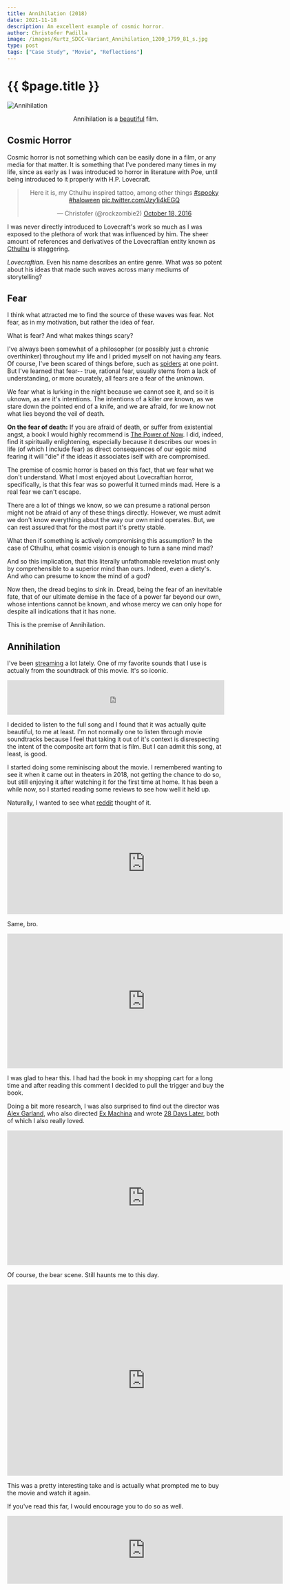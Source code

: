 ```yaml
---
title: Annihilation (2018)
date: 2021-11-18
description: An excellent example of cosmic horror.
author: Christofer Padilla
image: /images/Kurtz_SDCC-Variant_Annihilation_1200_1799_81_s.jpg
type: post
tags: ["Case Study", "Movie", "Reflections"]
---
```


# {{ $page.title }}

<img src="/images/Kurtz_SDCC-Variant_Annihilation_1200_1799_81_s.jpg" alt="Annihilation"
         onmouseover="this.src='/images/Annihilation-Rory-Kurtz-Mondo-Reg_1200_1799_81_s.jpg';"
         onmouseout="this.src='/images/Kurtz_SDCC-Variant_Annihilation_1200_1799_81_s.jpg';">

<p style="text-align:center"> Annihilation is a <a href="https://birthmoviesdeath.com/2018/07/19/sdcc-2018-let-mondos-annihilation-poster-flourish-on-your-walls">beautiful</a> film.</p>

## Cosmic Horror

Cosmic horror is not something which can be easily done in a film, or any media for that matter. It is something that I've pondered many times in my life, since as early as I was introduced to horror in literature with Poe, until being introduced to it properly with H.P. Lovecraft.

<center>
<blockquote class="twitter-tweet"><p lang="en" dir="ltr">Here it is, my Cthulhu inspired tattoo, among other things <a href="https://twitter.com/hashtag/spooky?src=hash&amp;ref_src=twsrc%5Etfw">#spooky</a> <a href="https://twitter.com/hashtag/haloween?src=hash&amp;ref_src=twsrc%5Etfw">#haloween</a> <a href="https://t.co/Jzy1i4kEGQ">pic.twitter.com/Jzy1i4kEGQ</a></p>&mdash; Christofer (@rockzombie2) <a href="https://twitter.com/rockzombie2/status/788217369680310272?ref_src=twsrc%5Etfw">October 18, 2016</a></blockquote> <script async src="https://platform.twitter.com/widgets.js" charset="utf-8"></script>
</center>

I was never directly introduced to Lovecraft's work so much as I was exposed to the plethora of work that was influenced by him. The sheer amount of references and derivatives of the Lovecraftian entity known as [Cthulhu](https://en.wikipedia.org/wiki/Cthulhu) is staggering.

_Lovecraftian_. Even his name describes an entire genre. What was so potent about his ideas that made such waves across many mediums of storytelling?

## Fear

I think what attracted me to find the source of these waves was fear. Not fear, as in my motivation, but rather the idea of fear.

What is fear? And what makes things scary?

I've always been somewhat of a philosopher (or possibly just a chronic overthinker) throughout my life and I prided myself on not having any fears. Of course, I've been scared of things before, such as [spiders](/blog/2021/1/23/Henry.md) at one point. But I've learned that fear-- true, rational fear, usually stems from a lack of understanding, or more acurately, all fears are a fear of the _unknown_.

We fear what is lurking in the night because we cannot see it, and so it is uknown, as are it's intentions. The intentions of a killer _are_ known, as we stare down the pointed end of a knife, and we are afraid, for we know not what lies beyond the veil of death.

<div class="info"><b>On the fear of death:</b> If you are afraid of death, or suffer from existential angst, a book I would highly recommend is <a href="https://smile.amazon.com/Power-Now-Eckhart-Tolle/dp/B0095GVWMA">The Power of Now</a>. I did, indeed, find it spiritually enlightening, especially because it describes our woes in life (of which I include fear) as direct consequences of our egoic mind fearing it will "die" if the ideas it associates iself with are compromised.</div>

The premise of cosmic horror is based on this fact, that we fear what we don't understand. What I most enjoyed about Lovecraftian horror, specifically, is that this fear was so powerful it turned minds mad. Here is a real fear we can't escape.

There are a lot of things we know, so we can presume a rational person might not be afraid of any of these things directly. However, we must admit we don't know everything about the way our own mind operates. But, we can rest assured that for the most part it's pretty stable.

What then if something is actively compromising this assumption? In the case of Cthulhu, what cosmic vision is enough to turn a sane mind mad?

And so this implication, that this literally unfathomable revelation must only by comprehensible to a superior mind than ours. Indeed, even a diety's. And who can presume to know the mind of a god?

Now then, the dread begins to sink in. Dread, being the fear of an inevitable fate, that of our ultimate demise in the face of a power far beyond our own, whose intentions cannot be known, and whose mercy we can only hope for despite all indications that it has none.

This is the premise of Annihilation.

## Annihilation

I've been [streaming](https://www.twitch.tv/rockzombie2) a lot lately. One of my favorite sounds that I use is actually from the soundtrack of this movie. It's so iconic.

<iframe src="https://open.spotify.com/embed/track/3M0YZKONqBRpxPMDTKA1WP?utm_source=generator" width="100%" height="80" frameBorder="0" allowfullscreen="" allow="autoplay; clipboard-write; encrypted-media; fullscreen; picture-in-picture"></iframe>

I decided to listen to the full song and I found that it was actually quite beautiful, to me at least. I'm not normally one to listen through movie soundtracks because I feel that taking it out of it's context is disrespecting the intent of the composite art form that is film. But I can admit this song, at least, is good.

I started doing some reminiscing about the movie. I remembered wanting to see it when it came out in theaters in 2018, not getting the chance to do so, but still enjoying it after watching it for the first time at home. It has been a while now, so I started reading some reviews to see how well it held up.

Naturally, I wanted to see what [reddit](https://www.reddit.com/r/movies/comments/mopls8/annihilation_2018_appreciation_post/) thought of it.

<iframe id="reddit-embed" src="https://www.redditmedia.com/r/movies/comments/mopls8/annihilation_2018_appreciation_post/gu5vvxb/?depth=1&amp;showmore=false&amp;embed=true&amp;showtitle=true&amp;showmedia=false" sandbox="allow-scripts allow-same-origin allow-popups" style="border: none; --darkreader-inline-border-top: initial; --darkreader-inline-border-right: initial; --darkreader-inline-border-bottom: initial; --darkreader-inline-border-left: initial;" data-darkreader-inline-border-top="" data-darkreader-inline-border-right="" data-darkreader-inline-border-bottom="" data-darkreader-inline-border-left="" height="236" width="640" scrolling="no"></iframe>

Same, bro.

<iframe id="reddit-embed" src="https://www.redditmedia.com/r/movies/comments/mopls8/annihilation_2018_appreciation_post/gu60n8q/?depth=2&amp;showmore=false&amp;embed=true&amp;context=1&amp;showmedia=false" sandbox="allow-scripts allow-same-origin allow-popups" style="border: none; --darkreader-inline-border-top: initial; --darkreader-inline-border-right: initial; --darkreader-inline-border-bottom: initial; --darkreader-inline-border-left: initial;" data-darkreader-inline-border-top="" data-darkreader-inline-border-right="" data-darkreader-inline-border-bottom="" data-darkreader-inline-border-left="" height="312" width="640" scrolling="no"></iframe>

I was glad to hear this. I had had the book in my shopping cart for a long time and after reading this comment I decided to pull the trigger and buy the book.

Doing a bit more research, I was also surprised to find out the director was [Alex Garland](https://www.imdb.com/name/nm0307497/), who also directed [Ex Machina](https://www.imdb.com/title/tt0470752/) and wrote [28 Days Later](https://www.imdb.com/title/tt0289043), both of which I also really loved.

<iframe id="reddit-embed" src="https://www.redditmedia.com/r/movies/comments/mopls8/annihilation_2018_appreciation_post/gu76lwh/?depth=2&amp;showmore=false&amp;embed=true&amp;context=1&amp;showmedia=false" sandbox="allow-scripts allow-same-origin allow-popups" style="border: none; --darkreader-inline-border-top: initial; --darkreader-inline-border-right: initial; --darkreader-inline-border-bottom: initial; --darkreader-inline-border-left: initial;" data-darkreader-inline-border-top="" data-darkreader-inline-border-right="" data-darkreader-inline-border-bottom="" data-darkreader-inline-border-left="" height="312" width="640" scrolling="no"></iframe>

Of course, the bear scene. Still haunts me to this day.

<iframe id="reddit-embed" src="https://www.redditmedia.com/r/movies/comments/mopls8/annihilation_2018_appreciation_post/gu80nuh/?depth=2&amp;showmore=false&amp;embed=true&amp;context=1&amp;showmedia=false" sandbox="allow-scripts allow-same-origin allow-popups" style="border: none; --darkreader-inline-border-top: initial; --darkreader-inline-border-right: initial; --darkreader-inline-border-bottom: initial; --darkreader-inline-border-left: initial;" data-darkreader-inline-border-top="" data-darkreader-inline-border-right="" data-darkreader-inline-border-bottom="" data-darkreader-inline-border-left="" height="443" width="640" scrolling="no"></iframe>

This was a pretty interesting take and is actually what prompted me to buy the movie and watch it again.

If you've read this far, I would encourage you to do so as well.

<iframe id="reddit-embed" src="https://www.redditmedia.com/r/movies/comments/mopls8/annihilation_2018_appreciation_post/gvx4kv7/?depth=1&amp;showmore=false&amp;embed=true&amp;showmedia=false" sandbox="allow-scripts allow-same-origin allow-popups" style="border: none; --darkreader-inline-border-top: initial; --darkreader-inline-border-right: initial; --darkreader-inline-border-bottom: initial; --darkreader-inline-border-left: initial;" data-darkreader-inline-border-top="" data-darkreader-inline-border-right="" data-darkreader-inline-border-bottom="" data-darkreader-inline-border-left="" height="157" width="640" scrolling="no"></iframe>

<TagLinks />

<Comments />
